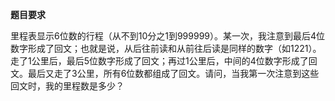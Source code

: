 **题目要求**

里程表显示6位数的行程（从不到10分之1到999999）。某一次，我注意到最后4位数字形成了回文；也就是说，从后往前读和从前往后读是同样的数字（如1221）。走了1公里后，最后5位数字形成了回文；再过1公里后，中间的4位数字形成了回文。最后又走了3公里，所有6位数都组成了回文。请问，当我第一次注意到这些回文时，我的里程数是多少？
